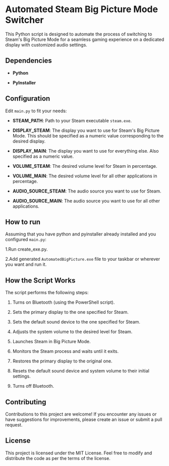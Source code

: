 # Automated Steam Big Picture Mode Switcher

This Python script is designed to automate the process of switching to Steam's Big Picture Mode for a seamless gaming experience on a dedicated display with customized audio settings.

## Dependencies

- **Python**

- **PyInstaller**

## Configuration

Edit `main.py` to fit your needs:

- **STEAM_PATH**: Path to your Steam executable `steam.exe`.

- **DISPLAY_STEAM**: The display you want to use for Steam's Big Picture Mode. This should be specified as a numeric value corresponding to the desired display.

- **DISPLAY_MAIN**: The display you want to use for everything else. Also specified as a numeric value.

- **VOLUME_STEAM**: The desired volume level for Steam in percentage.

- **VOLUME_MAIN**: The desired volume level for all other applications in percentage.

- **AUDIO_SOURCE_STEAM**: The audio source you want to use for Steam.

- **AUDIO_SOURCE_MAIN**: The audio source you want to use for all other applications.

## How to run
Assuming that you have python and pyinstaller already installed and you configured `main.py`:

1.Run create_exe.py.

2.Add generated `AutomatedBigPicture.exe` file to your taskbar or wherever you want and run it.

## How the Script Works

The script performs the following steps:

1. Turns on Bluetooth (using the PowerShell script).

2. Sets the primary display to the one specified for Steam.

3. Sets the default sound device to the one specified for Steam.

4. Adjusts the system volume to the desired level for Steam.

5. Launches Steam in Big Picture Mode.

6. Monitors the Steam process and waits until it exits.

7. Restores the primary display to the original one.

8. Resets the default sound device and system volume to their initial settings.

9. Turns off Bluetooth.

## Contributing

Contributions to this project are welcome! If you encounter any issues or have suggestions for improvements, please create an issue or submit a pull request.

## License

This project is licensed under the MIT License. Feel free to modify and distribute the code as per the terms of the license.
